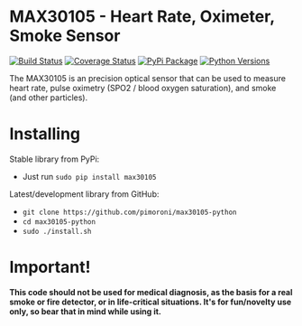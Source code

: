 # MAX30105 - Heart Rate, Oximeter, Smoke Sensor

[![Build Status](https://travis-ci.com/pimoroni/max30105-python.svg?branch=master)](https://travis-ci.com/pimoroni/max30105-python)
[![Coverage Status](https://coveralls.io/repos/github/pimoroni/max30105-python/badge.svg?branch=master)](https://coveralls.io/github/pimoroni/max30105-python?branch=master)
[![PyPi Package](https://img.shields.io/pypi/v/max30105.svg)](https://pypi.python.org/pypi/max30105)
[![Python Versions](https://img.shields.io/pypi/pyversions/max30105.svg)](https://pypi.python.org/pypi/max30105)

The MAX30105 is an precision optical sensor that can be used to measure heart rate, pulse oximetry (SPO2 / blood oxygen saturation), and smoke (and other particles).

# Installing

Stable library from PyPi:

* Just run `sudo pip install max30105`

Latest/development library from GitHub:

* `git clone https://github.com/pimoroni/max30105-python`
* `cd max30105-python`
* `sudo ./install.sh`

# Important!

**This code should not be used for medical diagnosis, as the basis for a real smoke or fire detector, or in life-critical situations. It's for fun/novelty use only, so bear that in mind while using it.**
